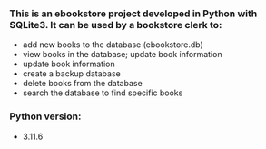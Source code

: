 ### This is an ebookstore project developed in Python with SQLite3. It can be used by a bookstore clerk to: 
- add new books to the database (ebookstore.db)
- view books in the database; update book information
- update book information
- create a backup database
- delete books from the database
- search the database to find specific books

### Python version:
- 3.11.6
